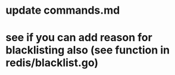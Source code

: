 # update commands.md

# see if you can add reason for blacklisting also (see function in redis/blacklist.go)